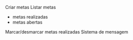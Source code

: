 Criar metas
Listar metas
  - metas realizadas
  - metas abertas
  
Marcar/desmarcar metas realizadas
Sistema de mensagem